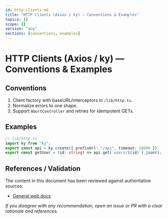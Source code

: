 ```yaml
---
id: http-clients-md
title: "HTTP Clients (Axios / ky) — Conventions & Examples"
topics: []
scope: []
version: "any"
sections: [conventions, examples]
---
```

# HTTP Clients (Axios / ky) — Conventions & Examples

## Conventions
1. Client factory with baseURL/interceptors in `/lib/http.ts`.
2. Normalize errors to one shape.
3. Support `AbortController` and retries for idempotent GETs.

## Examples
```ts
// lib/http.ts
import ky from "ky";
export const api = ky.create({ prefixUrl: "/api", timeout: 10000 });
export const getUser = (id: string) => api.get(`users/${id}`).json();
```

## References / Validation

The content in this document has been reviewed against authoritative sources:
- [General web docs](https://developer.mozilla.org/)

_If you disagree with any recommendation, open an issue or PR with a clear rationale and references._

